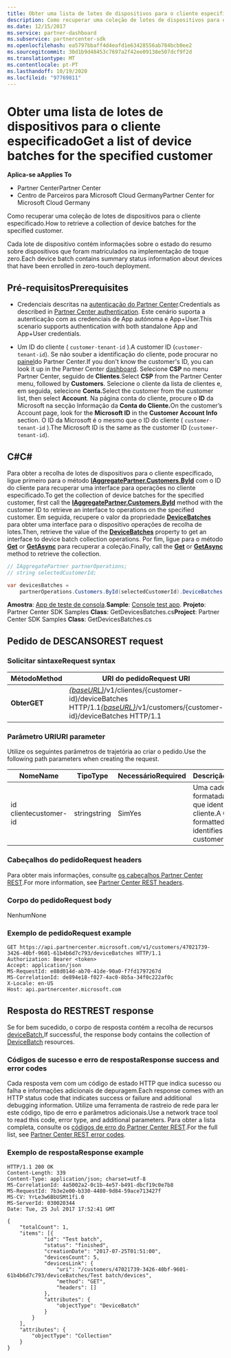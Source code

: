 ```yaml
---
title: Obter uma lista de lotes de dispositivos para o cliente especificado
description: Como recuperar uma coleção de lotes de dispositivos para o cliente especificado.
ms.date: 12/15/2017
ms.service: partner-dashboard
ms.subservice: partnercenter-sdk
ms.openlocfilehash: ea5797bbaff4d4eafd1e63428556ab784bcb0ee2
ms.sourcegitcommit: 30d1b9d48453c7697a2f42ee09138e507dcf9f2d
ms.translationtype: MT
ms.contentlocale: pt-PT
ms.lasthandoff: 10/19/2020
ms.locfileid: "97769811"
---
```

# <a name="get-a-list-of-device-batches-for-the-specified-customer"></a><span data-ttu-id="8280c-103">Obter uma lista de lotes de dispositivos para o cliente especificado</span><span class="sxs-lookup"><span data-stu-id="8280c-103">Get a list of device batches for the specified customer</span></span>

<span data-ttu-id="8280c-104">**Aplica-se a**</span><span class="sxs-lookup"><span data-stu-id="8280c-104">**Applies To**</span></span>

- <span data-ttu-id="8280c-105">Partner Center</span><span class="sxs-lookup"><span data-stu-id="8280c-105">Partner Center</span></span>
- <span data-ttu-id="8280c-106">Centro de Parceiros para Microsoft Cloud Germany</span><span class="sxs-lookup"><span data-stu-id="8280c-106">Partner Center for Microsoft Cloud Germany</span></span>

<span data-ttu-id="8280c-107">Como recuperar uma coleção de lotes de dispositivos para o cliente especificado.</span><span class="sxs-lookup"><span data-stu-id="8280c-107">How to retrieve a collection of device batches for the specified customer.</span></span>

<span data-ttu-id="8280c-108">Cada lote de dispositivo contém informações sobre o estado do resumo sobre dispositivos que foram matriculados na implementação de toque zero.</span><span class="sxs-lookup"><span data-stu-id="8280c-108">Each device batch contains summary status information about devices that have been enrolled in zero-touch deployment.</span></span>

## <a name="prerequisites"></a><span data-ttu-id="8280c-109">Pré-requisitos</span><span class="sxs-lookup"><span data-stu-id="8280c-109">Prerequisites</span></span>

- <span data-ttu-id="8280c-110">Credenciais descritas na [autenticação do Partner Center](partner-center-authentication.md).</span><span class="sxs-lookup"><span data-stu-id="8280c-110">Credentials as described in [Partner Center authentication](partner-center-authentication.md).</span></span> <span data-ttu-id="8280c-111">Este cenário suporta a autenticação com as credenciais de App autónoma e App+User.</span><span class="sxs-lookup"><span data-stu-id="8280c-111">This scenario supports authentication with both standalone App and App+User credentials.</span></span>

- <span data-ttu-id="8280c-112">Um ID do cliente ( `customer-tenant-id` ).</span><span class="sxs-lookup"><span data-stu-id="8280c-112">A customer ID (`customer-tenant-id`).</span></span> <span data-ttu-id="8280c-113">Se não souber a identificação do cliente, pode procurar no [painel](https://partner.microsoft.com/dashboard)do Partner Center.</span><span class="sxs-lookup"><span data-stu-id="8280c-113">If you don't know the customer's ID, you can look it up in the Partner Center [dashboard](https://partner.microsoft.com/dashboard).</span></span> <span data-ttu-id="8280c-114">Selecione **CSP** no menu Partner Center, seguido de **Clientes**.</span><span class="sxs-lookup"><span data-stu-id="8280c-114">Select **CSP** from the Partner Center menu, followed by **Customers**.</span></span> <span data-ttu-id="8280c-115">Selecione o cliente da lista de clientes e, em seguida, selecione **Conta.**</span><span class="sxs-lookup"><span data-stu-id="8280c-115">Select the customer from the customer list, then select **Account**.</span></span> <span data-ttu-id="8280c-116">Na página conta do cliente, procure o **ID** da Microsoft na secção Informação da **Conta do Cliente.**</span><span class="sxs-lookup"><span data-stu-id="8280c-116">On the customer’s Account page, look for the **Microsoft ID** in the **Customer Account Info** section.</span></span> <span data-ttu-id="8280c-117">O ID da Microsoft é o mesmo que o ID do cliente ( `customer-tenant-id` ).</span><span class="sxs-lookup"><span data-stu-id="8280c-117">The Microsoft ID is the same as the customer ID  (`customer-tenant-id`).</span></span>

## <a name="c"></a><span data-ttu-id="8280c-118">C\#</span><span class="sxs-lookup"><span data-stu-id="8280c-118">C\#</span></span>

<span data-ttu-id="8280c-119">Para obter a recolha de lotes de dispositivos para o cliente especificado, ligue primeiro para o método [**IAggregatePartner.Customers.ById**](/dotnet/api/microsoft.store.partnercenter.customers.icustomercollection.byid) com o ID do cliente para recuperar uma interface para operações no cliente especificado.</span><span class="sxs-lookup"><span data-stu-id="8280c-119">To get the collection of device batches for the specified customer, first call the [**IAggregatePartner.Customers.ById**](/dotnet/api/microsoft.store.partnercenter.customers.icustomercollection.byid) method with the customer ID to retrieve an interface to operations on the specified customer.</span></span> <span data-ttu-id="8280c-120">Em seguida, recupere o valor da propriedade [**DeviceBatches**](/dotnet/api/microsoft.store.partnercenter.customers.icustomer.devicebatches) para obter uma interface para o dispositivo operações de recolha de lotes.</span><span class="sxs-lookup"><span data-stu-id="8280c-120">Then, retrieve the value of the [**DeviceBatches**](/dotnet/api/microsoft.store.partnercenter.customers.icustomer.devicebatches) property to get an interface to device batch collection operations.</span></span> <span data-ttu-id="8280c-121">Por fim, ligue para o método [**Get**](/dotnet/api/microsoft.store.partnercenter.devicesdeployment.idevicesbatchcollection.get) or [**GetAsync**](/dotnet/api/microsoft.store.partnercenter.devicesdeployment.idevicesbatchcollection.getasync) para recuperar a coleção.</span><span class="sxs-lookup"><span data-stu-id="8280c-121">Finally, call the [**Get**](/dotnet/api/microsoft.store.partnercenter.devicesdeployment.idevicesbatchcollection.get) or [**GetAsync**](/dotnet/api/microsoft.store.partnercenter.devicesdeployment.idevicesbatchcollection.getasync) method to retrieve the collection.</span></span>

``` csharp
// IAggregatePartner partnerOperations;
// string selectedCustomerId;

var devicesBatches =
    partnerOperations.Customers.ById(selectedCustomerId).DeviceBatches.Get();
```

<span data-ttu-id="8280c-122">**Amostra**: [App de teste de consola](console-test-app.md).</span><span class="sxs-lookup"><span data-stu-id="8280c-122">**Sample**: [Console test app](console-test-app.md).</span></span> <span data-ttu-id="8280c-123">**Projeto**: Partner Center SDK Samples **Class**: GetDevicesBatches.cs</span><span class="sxs-lookup"><span data-stu-id="8280c-123">**Project**: Partner Center SDK Samples **Class**: GetDevicesBatches.cs</span></span>

## <a name="rest-request"></a><span data-ttu-id="8280c-124">Pedido de DESCANSO</span><span class="sxs-lookup"><span data-stu-id="8280c-124">REST request</span></span>

### <a name="request-syntax"></a><span data-ttu-id="8280c-125">Solicitar sintaxe</span><span class="sxs-lookup"><span data-stu-id="8280c-125">Request syntax</span></span>

| <span data-ttu-id="8280c-126">Método</span><span class="sxs-lookup"><span data-stu-id="8280c-126">Method</span></span>  | <span data-ttu-id="8280c-127">URI do pedido</span><span class="sxs-lookup"><span data-stu-id="8280c-127">Request URI</span></span>                                                                                   |
|---------|-----------------------------------------------------------------------------------------------|
| <span data-ttu-id="8280c-128">**Obter**</span><span class="sxs-lookup"><span data-stu-id="8280c-128">**GET**</span></span> | <span data-ttu-id="8280c-129">[*{baseURL}*](partner-center-rest-urls.md)/v1/clientes/{customer-id}/deviceBatches HTTP/1.1</span><span class="sxs-lookup"><span data-stu-id="8280c-129">[*{baseURL}*](partner-center-rest-urls.md)/v1/customers/{customer-id}/deviceBatches HTTP/1.1</span></span> |

### <a name="uri-parameter"></a><span data-ttu-id="8280c-130">Parâmetro URI</span><span class="sxs-lookup"><span data-stu-id="8280c-130">URI parameter</span></span>

<span data-ttu-id="8280c-131">Utilize os seguintes parâmetros de trajetória ao criar o pedido.</span><span class="sxs-lookup"><span data-stu-id="8280c-131">Use the following path parameters when creating the request.</span></span>

| <span data-ttu-id="8280c-132">Nome</span><span class="sxs-lookup"><span data-stu-id="8280c-132">Name</span></span>        | <span data-ttu-id="8280c-133">Tipo</span><span class="sxs-lookup"><span data-stu-id="8280c-133">Type</span></span>   | <span data-ttu-id="8280c-134">Necessário</span><span class="sxs-lookup"><span data-stu-id="8280c-134">Required</span></span> | <span data-ttu-id="8280c-135">Descrição</span><span class="sxs-lookup"><span data-stu-id="8280c-135">Description</span></span>                                           |
|-------------|--------|----------|-------------------------------------------------------|
| <span data-ttu-id="8280c-136">id cliente</span><span class="sxs-lookup"><span data-stu-id="8280c-136">customer-id</span></span> | <span data-ttu-id="8280c-137">string</span><span class="sxs-lookup"><span data-stu-id="8280c-137">string</span></span> | <span data-ttu-id="8280c-138">Sim</span><span class="sxs-lookup"><span data-stu-id="8280c-138">Yes</span></span>      | <span data-ttu-id="8280c-139">Uma cadeia formatada pelo GUID que identifica o cliente.</span><span class="sxs-lookup"><span data-stu-id="8280c-139">A GUID-formatted string that identifies the customer.</span></span> |

### <a name="request-headers"></a><span data-ttu-id="8280c-140">Cabeçalhos do pedido</span><span class="sxs-lookup"><span data-stu-id="8280c-140">Request headers</span></span>

<span data-ttu-id="8280c-141">Para obter mais informações, consulte [os cabeçalhos Partner Center REST](headers.md).</span><span class="sxs-lookup"><span data-stu-id="8280c-141">For more information, see [Partner Center REST headers](headers.md).</span></span>

### <a name="request-body"></a><span data-ttu-id="8280c-142">Corpo do pedido</span><span class="sxs-lookup"><span data-stu-id="8280c-142">Request body</span></span>

<span data-ttu-id="8280c-143">Nenhum</span><span class="sxs-lookup"><span data-stu-id="8280c-143">None</span></span>

### <a name="request-example"></a><span data-ttu-id="8280c-144">Exemplo de pedido</span><span class="sxs-lookup"><span data-stu-id="8280c-144">Request example</span></span>

```http
GET https://api.partnercenter.microsoft.com/v1/customers/47021739-3426-40bf-9601-61b4b6d7c793/deviceBatches HTTP/1.1
Authorization: Bearer <token>
Accept: application/json
MS-RequestId: e88d014d-ab70-41de-90a0-f7fd1797267d
MS-CorrelationId: de894e18-f027-4ac0-8b5a-34f0c222af0c
X-Locale: en-US
Host: api.partnercenter.microsoft.com
```

## <a name="rest-response"></a><span data-ttu-id="8280c-145">Resposta do REST</span><span class="sxs-lookup"><span data-stu-id="8280c-145">REST response</span></span>

<span data-ttu-id="8280c-146">Se for bem sucedido, o corpo de resposta contém a recolha de recursos [deviceBatch.](device-deployment-resources.md#devicebatch)</span><span class="sxs-lookup"><span data-stu-id="8280c-146">If successful, the response body contains the collection of [DeviceBatch](device-deployment-resources.md#devicebatch) resources.</span></span>

### <a name="response-success-and-error-codes"></a><span data-ttu-id="8280c-147">Códigos de sucesso e erro de resposta</span><span class="sxs-lookup"><span data-stu-id="8280c-147">Response success and error codes</span></span>

<span data-ttu-id="8280c-148">Cada resposta vem com um código de estado HTTP que indica sucesso ou falha e informações adicionais de depuragem.</span><span class="sxs-lookup"><span data-stu-id="8280c-148">Each response comes with an HTTP status code that indicates success or failure and additional debugging information.</span></span> <span data-ttu-id="8280c-149">Utilize uma ferramenta de rastreio de rede para ler este código, tipo de erro e parâmetros adicionais.</span><span class="sxs-lookup"><span data-stu-id="8280c-149">Use a network trace tool to read this code, error type, and additional parameters.</span></span> <span data-ttu-id="8280c-150">Para obter a lista completa, consulte os [códigos de erro do Partner Center REST](error-codes.md).</span><span class="sxs-lookup"><span data-stu-id="8280c-150">For the full list, see [Partner Center REST error codes](error-codes.md).</span></span>

### <a name="response-example"></a><span data-ttu-id="8280c-151">Exemplo de resposta</span><span class="sxs-lookup"><span data-stu-id="8280c-151">Response example</span></span>

```http
HTTP/1.1 200 OK
Content-Length: 339
Content-Type: application/json; charset=utf-8
MS-CorrelationId: 4a5002a2-0c1b-4e57-b491-dbcf19c0e7b8
MS-RequestId: 7b3e2e00-b330-4480-9d84-59ace713427f
MS-CV: YrLe3w6BbUSMt1fi.0
MS-ServerId: 030020344
Date: Tue, 25 Jul 2017 17:52:41 GMT

{
    "totalCount": 1,
    "items": [{
            "id": "Test batch",
            "status": "finished",
            "creationDate": "2017-07-25T01:51:00",
            "devicesCount": 5,
            "devicesLink": {
                "uri": "/customers/47021739-3426-40bf-9601-61b4b6d7c793/deviceBatches/Test batch/devices",
                "method": "GET",
                "headers": []
            },
            "attributes": {
                "objectType": "DeviceBatch"
            }
        }
    ],
    "attributes": {
        "objectType": "Collection"
    }
}
```
